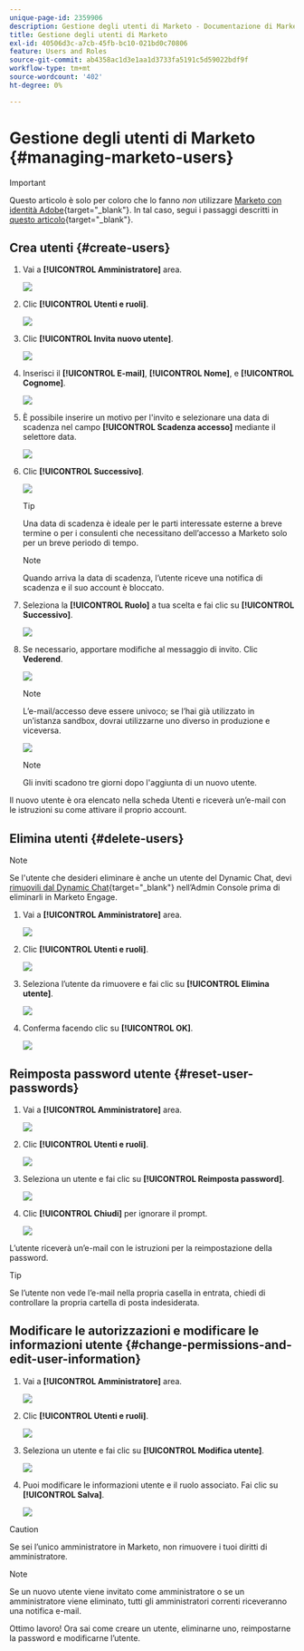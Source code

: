 ```yaml
---
unique-page-id: 2359906
description: Gestione degli utenti di Marketo - Documentazione di Marketo - Documentazione del prodotto
title: Gestione degli utenti di Marketo
exl-id: 40506d3c-a7cb-45fb-bc10-021bd0c70806
feature: Users and Roles
source-git-commit: ab4358ac1d3e1aa1d3733fa5191c5d59022bdf9f
workflow-type: tm+mt
source-wordcount: '402'
ht-degree: 0%

---
```


# Gestione degli utenti di Marketo {#managing-marketo-users}

>[!IMPORTANT]
>
>Questo articolo è solo per coloro che lo fanno _non_ utilizzare [Marketo con identità Adobe](/help/marketo/product-docs/administration/marketo-with-adobe-identity/adobe-identity-management-overview.md){target="_blank"}. In tal caso, segui i passaggi descritti in [questo articolo](/help/marketo/product-docs/administration/marketo-with-adobe-identity/add-or-remove-a-user.md){target="_blank"}.

## Crea utenti {#create-users}

1. Vai a **[!UICONTROL Amministratore]** area.

   ![](assets/managing-marketo-users-1.png)

1. Clic **[!UICONTROL Utenti e ruoli]**.

   ![](assets/managing-marketo-users-2.png)

1. Clic **[!UICONTROL Invita nuovo utente]**.

   ![](assets/managing-marketo-users-3.png)

1. Inserisci il **[!UICONTROL E-mail]**, **[!UICONTROL Nome]**, e **[!UICONTROL Cognome]**.

   ![](assets/managing-marketo-users-4.png)

1. È possibile inserire un motivo per l&#39;invito e selezionare una data di scadenza nel campo **[!UICONTROL Scadenza accesso]** mediante il selettore data.

   ![](assets/managing-marketo-users-5.png)

1. Clic **[!UICONTROL Successivo]**.

   ![](assets/managing-marketo-users-6.png)

   >[!TIP]
   >
   >Una data di scadenza è ideale per le parti interessate esterne a breve termine o per i consulenti che necessitano dell’accesso a Marketo solo per un breve periodo di tempo.

   >[!NOTE]
   >
   >Quando arriva la data di scadenza, l’utente riceve una notifica di scadenza e il suo account è bloccato.

1. Seleziona la **[!UICONTROL Ruolo]** a tua scelta e fai clic su **[!UICONTROL Successivo]**.

   ![](assets/managing-marketo-users-7.png)

1. Se necessario, apportare modifiche al messaggio di invito. Clic **Vederend**.

   ![](assets/managing-marketo-users-8.png)

   >[!NOTE]
   >
   >L’e-mail/accesso deve essere univoco; se l’hai già utilizzato in un’istanza sandbox, dovrai utilizzarne uno diverso in produzione e viceversa.

   ![](assets/managing-marketo-users-9.png)

   >[!NOTE]
   >
   >Gli inviti scadono tre giorni dopo l&#39;aggiunta di un nuovo utente.

Il nuovo utente è ora elencato nella scheda Utenti e riceverà un’e-mail con le istruzioni su come attivare il proprio account.

## Elimina utenti {#delete-users}

>[!NOTE]
>
>Se l&#39;utente che desideri eliminare è anche un utente del Dynamic Chat, devi [rimuovili dal Dynamic Chat](/help/marketo/product-docs/demand-generation/dynamic-chat/setup-and-configuration/add-or-remove-chat-users.md#remove-a-chat-user){target="_blank"} nell’Admin Console prima di eliminarli in Marketo Engage.

1. Vai a **[!UICONTROL Amministratore]** area.

   ![](assets/managing-marketo-users-10.png)

1. Clic **[!UICONTROL Utenti e ruoli]**.

   ![](assets/managing-marketo-users-11.png)

1. Seleziona l’utente da rimuovere e fai clic su **[!UICONTROL Elimina utente]**.

   ![](assets/managing-marketo-users-12.png)

1. Conferma facendo clic su **[!UICONTROL OK]**.

   ![](assets/managing-marketo-users-13.png)

## Reimposta password utente {#reset-user-passwords}

1. Vai a **[!UICONTROL Amministratore]** area.

   ![](assets/managing-marketo-users-14.png)

1. Clic **[!UICONTROL Utenti e ruoli]**.

   ![](assets/managing-marketo-users-15.png)

1. Seleziona un utente e fai clic su **[!UICONTROL Reimposta password]**.

   ![](assets/managing-marketo-users-16.png)

1. Clic **[!UICONTROL Chiudi]** per ignorare il prompt.

   ![](assets/managing-marketo-users-17.png)

L’utente riceverà un’e-mail con le istruzioni per la reimpostazione della password.

>[!TIP]
>
>Se l’utente non vede l’e-mail nella propria casella in entrata, chiedi di controllare la propria cartella di posta indesiderata.

## Modificare le autorizzazioni e modificare le informazioni utente {#change-permissions-and-edit-user-information}

1. Vai a **[!UICONTROL Amministratore]** area.

   ![](assets/managing-marketo-users-18.png)

1. Clic **[!UICONTROL Utenti e ruoli]**.

   ![](assets/managing-marketo-users-19.png)

1. Seleziona un utente e fai clic su **[!UICONTROL Modifica utente]**.

   ![](assets/managing-marketo-users-20.png)

1. Puoi modificare le informazioni utente e il ruolo associato. Fai clic su **[!UICONTROL Salva]**.

   ![](assets/managing-marketo-users-21.png)

>[!CAUTION]
>
>Se sei l’unico amministratore in Marketo, non rimuovere i tuoi diritti di amministratore.

>[!NOTE]
>
>Se un nuovo utente viene invitato come amministratore o se un amministratore viene eliminato, tutti gli amministratori correnti riceveranno una notifica e-mail.

Ottimo lavoro! Ora sai come creare un utente, eliminarne uno, reimpostarne la password e modificarne l’utente.
